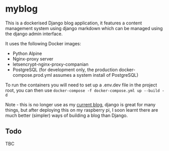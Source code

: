 # myblog

This is a dockerised Django blog application, it features a content management system using django markdown which can be managed using the django admin interface.

It uses the following Docker images:

* Python Alpine
* Nginx-proxy server
* letsencrypt-nginx-proxy-companian 
* PostgreSQL (for development only, the production docker-compose.prod.yml assumes a system install of PostgreSQL)

To run the containers you will need to set up a .env.dev file in the project root, you can then use `docker-compose -f docker-compose.yml up --build -d`

Note - this is no longer use as my [current blog](https:joekbullard.xyz), django is great for many things, but after deploying this on my raspberry pi, I soon learnt there are much better (simpler) ways of building a blog than Django.

## Todo

TBC
